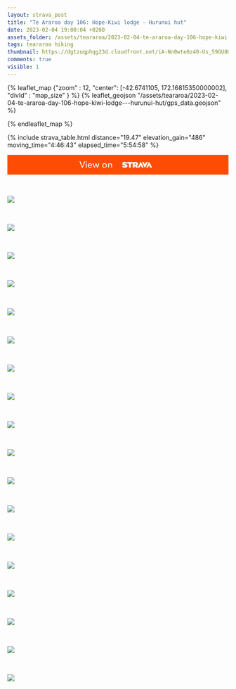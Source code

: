 ```yaml
---
layout: strava_post
title: "Te Araroa day 106: Hope-Kiwi lodge - Hurunui hut"
date: 2023-02-04 19:00:04 +0200
assets_folder: /assets/teararoa/2023-02-04-te-araroa-day-106-hope-kiwi-lodge---hurunui-hut
tags: teararoa hiking
thumbnail: https://dgtzuqphqg23d.cloudfront.net/iA-Nn0wte0z40-Us_59GU8UKf9IKTjO64KFpKfhtwCM-1024x768.jpg
comments: true
visible: 1
---
```



{% leaflet_map {"zoom" : 12,
                  "center": [-42.6741105, 172.16815350000002],
                 "divId" : "map_size" } %}
    {% leaflet_geojson "/assets/teararoa/2023-02-04-te-araroa-day-106-hope-kiwi-lodge---hurunui-hut/gps_data.geojson" %}

{% endleaflet_map %}





{% include strava_table.html distance="19.47" elevation_gain="486" moving_time="4:46:43" elapsed_time="5:54:58" %}

[![](/assets/strava.jpg)](https://www.strava.com/activities/8524959815)


<br />

![](https://dgtzuqphqg23d.cloudfront.net/iA-Nn0wte0z40-Us_59GU8UKf9IKTjO64KFpKfhtwCM-1024x768.jpg)


<br />

![](https://dgtzuqphqg23d.cloudfront.net/s6zpsMA7U9MigjVey7oA8lSz0g9kktAYE6Y2gkgXGYY-1024x768.jpg)


<br />

![](https://dgtzuqphqg23d.cloudfront.net/yv2WujqX6wiDScOpfeKQ3IOPzC5xNsB-CbDuc57Fk_o-1024x768.jpg)


<br />

![](https://dgtzuqphqg23d.cloudfront.net/3mQlXlLmkX10AnP8wMpQRFGQoeHoDHxJ6JtpZVKFOHQ-1024x768.jpg)


<br />

![](https://dgtzuqphqg23d.cloudfront.net/oMFeE3Swh9pkDGQLZyiMVcUAt0fNNXL3fQmuLI4qNIw-1024x768.jpg)


<br />

![](https://dgtzuqphqg23d.cloudfront.net/0gw_iUictWOqcR3FNuYzZZFvX5zAde8sHTRJ0Bge61o-1024x768.jpg)


<br />

![](https://dgtzuqphqg23d.cloudfront.net/2zWvNtEA4RQD7V22DPzB0xd3p9YxGyZIAHdWaMjN3vg-768x1024.jpg)


<br />

![](https://dgtzuqphqg23d.cloudfront.net/nJljaaQg2UojPWjFmN_MYYax-O1ed58cvjLTw6Brw1A-1024x491.jpg)


<br />

![](https://dgtzuqphqg23d.cloudfront.net/cqqwALhbPVoPTBCAreC_FIceW53RfiCBWPA93pgK79E-1024x768.jpg)


<br />

![](https://dgtzuqphqg23d.cloudfront.net/2rmb9F-pZr3leaW7mCriZ61lcQMvl3w6fgMYAp2pYIs-768x1024.jpg)


<br />

![](https://dgtzuqphqg23d.cloudfront.net/pZKlDY8Z-NJvjdEwTonXycBCCEa2sSwWN64HIDGYSWY-1024x364.jpg)


<br />

![](https://dgtzuqphqg23d.cloudfront.net/2m-kJzy5XWWzIGAbSJmwtaLpn3VcIRGtJGLRP_eWgiQ-1024x768.jpg)


<br />

![](https://dgtzuqphqg23d.cloudfront.net/_BBnAjFy23HIAaQjpaW9rb4co6fjrDosAt95dWiUuaI-768x1024.jpg)


<br />

![](https://dgtzuqphqg23d.cloudfront.net/lwAGqiTyO5vOKfzxbYUNEJQTM8VKE_1chktns5B1-ek-768x1024.jpg)


<br />

![](https://dgtzuqphqg23d.cloudfront.net/_iAUO3k3C7YWHTmM8Vi4mVqg9oVS8KTUeZJXbQUr6hk-1024x768.jpg)


<br />

![](https://dgtzuqphqg23d.cloudfront.net/movSnZVPJB1tGQ2PeatGgk1D3M9sES6dncbmxDEM2o0-1024x768.jpg)


<br />

![](https://dgtzuqphqg23d.cloudfront.net/zcMH5D9Y1GyTRHWz0BKA9206cKWk00JG7C3Ca0FK6kA-1024x768.jpg)


<br />

![](https://dgtzuqphqg23d.cloudfront.net/bAMmkbwKTJdBkek534Vv4eGyAAP2_2sRqet16usqEco-768x1024.jpg)
